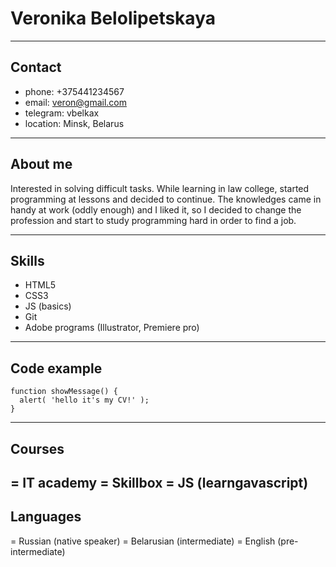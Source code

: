 # Veronika Belolipetskaya
---
## Contact
* phone: +375441234567
* email: veron@gmail.com
* telegram: vbelkax
* location: Minsk, Belarus
---
## About me
Interested in solving difficult tasks. While learning in law college, started programming at lessons and decided to continue. The knowledges came in handy at work (oddly enough) and I liked it, so I decided to change the profession and start to study programming hard in order to find a job.

---
## Skills
+ HTML5
+ CSS3
+ JS (basics)
+ Git
+ Adobe programs (Illustrator, Premiere pro)
---
## Code example
```
function showMessage() {
  alert( 'hello it's my CV!' );
}
```
---
## Courses
= IT academy
= Skillbox
= JS (learngavascript)
---
## Languages
= Russian (native speaker)
= Belarusian (intermediate)
= English (pre-intermediate)
